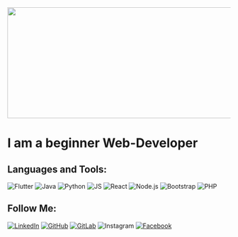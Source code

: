 <img src="https://github.com/Jager-dev/jager-dev/blob/main/assets/Animated.gif" alt="" width="813" height="250"> 

# I am a beginner Web-Developer

## Languages and Tools:
![Flutter](https://img.shields.io/badge/Flutter-040c10?style=for-the-badge&logo=flutter&logoColor=47C5FB)
![Java](https://img.shields.io/badge/Java-040c10?style=for-the-badge&logo=java&logoColor=ea171a)
![Python](https://img.shields.io/badge/Python-040c10?style=for-the-badge&logo=python&logoColor=356fa0)
![JS](https://img.shields.io/badge/Javascript-040c10?style=for-the-badge&logo=javascript&logoColor=f7df1e)
![React](https://img.shields.io/badge/React-040c10?style=for-the-badge&logo=react&logoColor=5ed3f3)
![Node.js](https://img.shields.io/badge/Node.js-040c10?style=for-the-badge&logo=node.js&logoColor=589350)
![Bootstrap](https://img.shields.io/badge/Bootstrap-040c10?style=for-the-badge&logo=bootstrap&logoColor=533b78)
![PHP](https://img.shields.io/badge/PHP-040c10?style=for-the-badge&logo=php&logoColor=777bb3)






## Follow Me:
[![LinkedIn](https://img.shields.io/badge/LinkedIn-040c10?style=for-the-badge&logo=linkedin&logoColor=0a66c2)](https://www.linkedin.com/in/ulan-jakypov-72708117b/)
[![GitHub](https://img.shields.io/badge/Github-040c10?style=for-the-badge&logo=github&logoColor=ffffff)](https://github.com/Jager-dev)
[![GitLab](https://img.shields.io/badge/gitlab-040c10?style=for-the-badge&logo=gitlab&logoColor=777bb3)](https://gitlab.com/Jager-dev)
![Instagram](https://img.shields.io/badge/Instagram-040c10?style=for-the-badge&logo=Instagram&logoColor=8f30ad)
[![Facebook](https://img.shields.io/badge/Facebook-040c10?style=for-the-badge&logo=Facebook&logoColor=4867aa)](https://www.facebook.com/ulik.zhakypov/)
    
